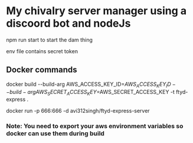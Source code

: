 # My chivalry server manager using a discoord bot and nodeJs

npm run start to start the dam thing

env file contains secret token

## Docker commands
docker build --build-arg AWS_ACCESS_KEY_ID=$AWS_ACCESS_KEY_ID --build-arg AWS_SECRET_ACCESS_KEY=$AWS_SECRET_ACCESS_KEY -t ftyd-express .

docker run -p 666:666 -d avi312singh/ftyd-express-server

### Note: You need to export your aws environment variables so docker can use them during build